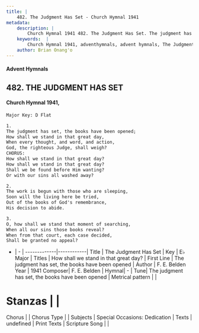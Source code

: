 ```yaml
---
title: |
    482. The Judgment Has Set - Church Hymnal 1941
metadata:
    description: |
        Church Hymnal 1941 482. The Judgment Has Set. The judgment has set, the books have been opened; How shall we stand in that great day, When every thought, and word, and action, God, the righteous Judge, shall weigh? CHORUS: How shall we stand in that great day? How shall we stand in that great day? Shall we be found before Him wanting? Or with our sins all washed away? 
    keywords:  |
        Church Hymnal 1941, adventhymnals, advent hymnals, The Judgment Has Set, The judgment has set, the books have been opened. How shall we stand in that great day?
    author: Brian Onang'o
---
```


#### Advent Hymnals
## 482. THE JUDGMENT HAS SET
####  Church Hymnal 1941,

```txt
Major Key: D Flat

1.
The judgment has set, the books have been opened;
How shall we stand in that great day,
When every thought, and word, and action,
God, the righteous Judge, shall weigh?
CHORUS:
How shall we stand in that great day?
How shall we stand in that great day?
Shall we be found before Him wanting?
Or with our sins all washed away?

2.
The work is begun with those who are sleeping,
Soon will the living here be tried,
Out of the books of God's remembrance,
His decision to abide.

3.
O, how shall we stand that moment of searching,
When all our sins those books reveal?
When from that court, each case decided,
Shall be granted no appeal?

```

- |   -  |
-------------|------------|
Title | The Judgment Has Set |
Key | E♭ Major |
Titles | How shall we stand in that great day? |
First Line | The judgment has set, the books have been opened |
Author | F. E. Belden
Year | 1941
Composer| F. E. Belden |
Hymnal|  - |
Tune| The judgment has set, the books have been opened |
Metrical pattern | |
# Stanzas |  |
Chorus |  |
Chorus Type |  |
Subjects | Special Occasions: Dedication |
Texts | undefined |
Print Texts | 
Scripture Song |  |
    

